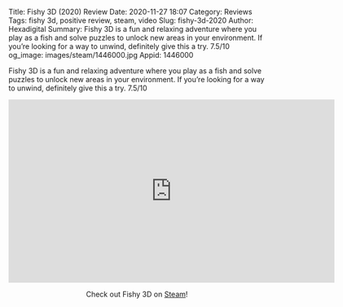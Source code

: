 Title: Fishy 3D (2020) Review
Date: 2020-11-27 18:07
Category: Reviews
Tags: fishy 3d, positive review, steam, video
Slug: fishy-3d-2020
Author: Hexadigital
Summary: Fishy 3D is a fun and relaxing adventure where you play as a fish and solve puzzles to unlock new areas in your environment. If you’re looking for a way to unwind, definitely give this a try. 7.5/10
og_image: images/steam/1446000.jpg
Appid: 1446000

Fishy 3D is a fun and relaxing adventure where you play as a fish and solve puzzles to unlock new areas in your environment. If you’re looking for a way to unwind, definitely give this a try. 7.5/10

<center><iframe src="https://www.youtube.com/embed/d31hGxvZI7g?feature=oembed" allow="accelerometer; autoplay; encrypted-media; gyroscope; picture-in-picture" width="640" height="360" frameborder="0"></iframe>

Check out Fishy 3D on [Steam](https://store.steampowered.com/app/1446000/?curator_clanid=34633900)!</center>